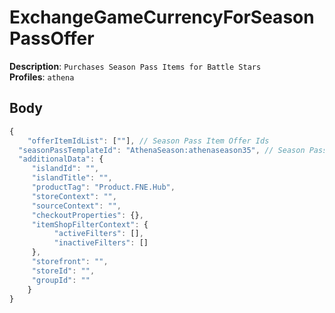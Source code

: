 # ExchangeGameCurrencyForSeasonPassOffer

**Description**: `Purchases Season Pass Items for Battle Stars` \
**Profiles**: `athena`

## Body

```js
{
	"offerItemIdList": [""], // Season Pass Item Offer Ids
  "seasonPassTemplateId": "AthenaSeason:athenaseason35", // Season Pass Template Id
  "additionalData": {
     "islandId": "",
     "islandTitle": "",
     "productTag": "Product.FNE.Hub",
     "storeContext": "",
     "sourceContext": "",
     "checkoutProperties": {},
     "itemShopFilterContext": {
          "activeFilters": [],
          "inactiveFilters": []
     },
     "storefront": "",
     "storeId": "",
     "groupId": ""
	}
}
```
